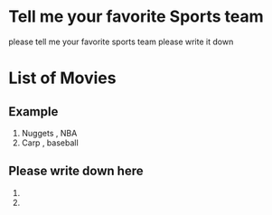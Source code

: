 # Tell me your favorite Sports team
please tell me your favorite sports team
please write it down

# List of Movies
## Example
1.  Nuggets , NBA
2.  Carp , baseball
## Please write down here
1. 
2.
